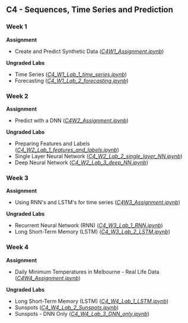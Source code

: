## C4 - Sequences, Time Series and Prediction

### Week 1

**Assignment**
- Create and Predict Synthetic Data ([*C4W1_Assignment.ipynb*](https://github.com/irasalsabila/DeepLearning.AI-Tensorflow-Developer/blob/main/04%20-%20Sequences%2C%20Time%20Series%2C%20and%20Prediction/assignment/C4_W1_Assignment.ipynb))

**Ungraded Labs**
- Time Series ([*C4_W1_Lab_1_time_series.ipynb*](https://github.com/irasalsabila/DeepLearning.AI-Tensorflow-Developer/blob/main/04%20-%20Sequences%2C%20Time%20Series%2C%20and%20Prediction/ungraded_labs/C4_W1_Lab_1_time_series.ipynb))
- Forecasting ([*C4_W1_Lab_2_forecasting.ipynb*](https://github.com/irasalsabila/DeepLearning.AI-Tensorflow-Developer/blob/main/04%20-%20Sequences%2C%20Time%20Series%2C%20and%20Prediction/ungraded_labs/C4_W1_Lab_2_forecasting.ipynb))

### Week 2

**Assignment**
- Predict with a DNN ([*C4W2_Assignment.ipynb*](https://github.com/irasalsabila/DeepLearning.AI-Tensorflow-Developer/blob/main/04%20-%20Sequences%2C%20Time%20Series%2C%20and%20Prediction/assignment/C4_W2_Assignment.ipynb))

**Ungraded Labs**
- Preparing Features and Labels ([*C4_W2_Lab_1_features_and_labels.ipynb*](https://github.com/irasalsabila/DeepLearning.AI-Tensorflow-Developer/blob/main/04%20-%20Sequences%2C%20Time%20Series%2C%20and%20Prediction/ungraded_labs/C4_W2_Lab_1_features_and_labels.ipynb))
- Single Layer Neural Network ([*C4_W2_Lab_2_single_layer_NN.ipynb*](https://github.com/irasalsabila/DeepLearning.AI-Tensorflow-Developer/blob/main/04%20-%20Sequences%2C%20Time%20Series%2C%20and%20Prediction/ungraded_labs/C4_W2_Lab_2_single_layer_NN.ipynb))
- Deep Neural Network ([*C4_W2_Lab_3_deep_NN.ipynb*](https://github.com/irasalsabila/DeepLearning.AI-Tensorflow-Developer/blob/main/04%20-%20Sequences%2C%20Time%20Series%2C%20and%20Prediction/ungraded_labs/C4_W2_Lab_3_deep_NN.ipynb))

### Week 3

**Assignment**
- Using RNN's and LSTM's for time series ([*C4W3_Assignment.ipynb*](https://github.com/irasalsabila/DeepLearning.AI-Tensorflow-Developer/blob/main/04%20-%20Sequences%2C%20Time%20Series%2C%20and%20Prediction/assignment/C4_W3_Assignment.ipynb))

**Ungraded Labs**
- Recurrent Neural Network (RNN) ([*C4_W3_Lab_1_RNN.ipynb*](https://github.com/irasalsabila/DeepLearning.AI-Tensorflow-Developer/blob/main/04%20-%20Sequences%2C%20Time%20Series%2C%20and%20Prediction/ungraded_labs/C4_W3_Lab_1_RNN.ipynb))
- Long Short-Term Memory (LSTM) ([*C4_W3_Lab_2_LSTM.ipynb*](https://github.com/irasalsabila/DeepLearning.AI-Tensorflow-Developer/blob/main/04%20-%20Sequences%2C%20Time%20Series%2C%20and%20Prediction/ungraded_labs/C4_W3_Lab_2_LSTM.ipynb))

### Week 4

**Assignment**
- Daily Minimum Temperatures in Melbourne - Real Life Data ([*C4W4_Assignment.ipynb*](https://github.com/irasalsabila/DeepLearning.AI-Tensorflow-Developer/blob/main/04%20-%20Sequences%2C%20Time%20Series%2C%20and%20Prediction/assignment/C4_W4_Assignment.ipynb))

**Ungraded Labs**
- Long Short-Term Memory (LSTM) ([*C4_W4_Lab_1_LSTM.ipynb*](https://github.com/irasalsabila/DeepLearning.AI-Tensorflow-Developer/blob/main/04%20-%20Sequences%2C%20Time%20Series%2C%20and%20Prediction/ungraded_labs/C4_W4_Lab_1_LSTM.ipynb))
- Sunspots ([*C4_W4_Lab_2_Sunspots.ipynb*](https://github.com/irasalsabila/DeepLearning.AI-Tensorflow-Developer/blob/main/04%20-%20Sequences%2C%20Time%20Series%2C%20and%20Prediction/ungraded_labs/C4_W4_Lab_2_Sunspots_DNN.ipynb))
- Sunspots - DNN Only ([*C4_W4_Lab_3_DNN_only.ipynb*](https://github.com/irasalsabila/DeepLearning.AI-Tensorflow-Developer/blob/main/04%20-%20Sequences%2C%20Time%20Series%2C%20and%20Prediction/ungraded_labs/C4_W4_Lab_3_Sunspots_CNN_RNN_DNN.ipynb))